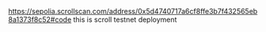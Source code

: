 https://sepolia.scrollscan.com/address/0x5d4740717a6cf8ffe3b7f432565eb8a1373f8c52#code
this is scroll testnet deployment
